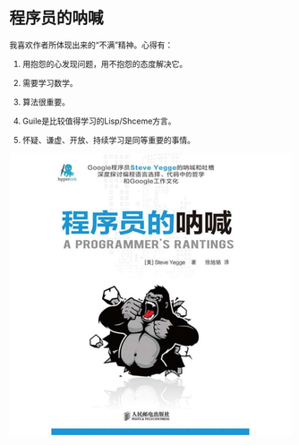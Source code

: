 # 程序员的呐喊
我喜欢作者所体现出来的“不满”精神。心得有：

1. 用抱怨的心发现问题，用不抱怨的态度解决它。

2. 需要学习数学。

3. 算法很重要。

4. Guile是比较值得学习的Lisp/Shceme方言。

5. 怀疑、谦虚、开放、持续学习是同等重要的事情。

![Gopher image](img/a_programmer's_rantings.jpg)
